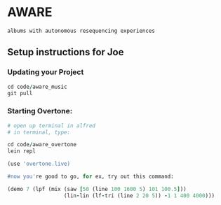 # AWARE

`albums with autonomous resequencing experiences`

## Setup instructions for Joe

### Updating your Project

```ruby
cd code/aware_music
git pull
```

### Starting Overtone:

```ruby 
# open up terminal in alfred
# in terminal, type:

cd code/aware_overtone
lein repl

(use 'overtone.live)

#now you're good to go, for ex, try out this command:

(demo 7 (lpf (mix (saw [50 (line 100 1600 5) 101 100.5]))
                  (lin-lin (lf-tri (line 2 20 5)) -1 1 400 4000)))
```
